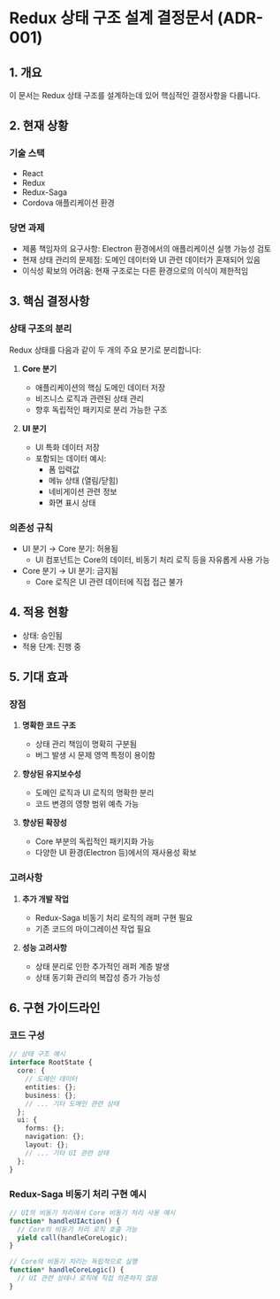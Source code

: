 # Redux 상태 구조 설계 결정문서 (ADR-001)

## 1. 개요

이 문서는 Redux 상태 구조를 설계하는데 있어 핵심적인 결정사항을 다룹니다.

## 2. 현재 상황

### 기술 스택

- React
- Redux
- Redux-Saga
- Cordova 애플리케이션 환경

### 당면 과제

- 제품 책임자의 요구사항: Electron 환경에서의 애플리케이션 실행 가능성 검토
- 현재 상태 관리의 문제점: 도메인 데이터와 UI 관련 데이터가 혼재되어 있음
- 이식성 확보의 어려움: 현재 구조로는 다른 환경으로의 이식이 제한적임

## 3. 핵심 결정사항

### 상태 구조의 분리

Redux 상태를 다음과 같이 두 개의 주요 분기로 분리합니다:

1. **Core 분기**

   - 애플리케이션의 핵심 도메인 데이터 저장
   - 비즈니스 로직과 관련된 상태 관리
   - 향후 독립적인 패키지로 분리 가능한 구조

2. **UI 분기**
   - UI 특화 데이터 저장
   - 포함되는 데이터 예시:
     - 폼 입력값
     - 메뉴 상태 (열림/닫힘)
     - 네비게이션 관련 정보
     - 화면 표시 상태

### 의존성 규칙

- UI 분기 → Core 분기: 허용됨
  - UI 컴포넌트는 Core의 데이터, 비동기 처리 로직 등을 자유롭게 사용 가능
- Core 분기 → UI 분기: 금지됨
  - Core 로직은 UI 관련 데이터에 직접 접근 불가

## 4. 적용 현황

- 상태: 승인됨
- 적용 단계: 진행 중

## 5. 기대 효과

### 장점

1. **명확한 코드 구조**

   - 상태 관리 책임이 명확히 구분됨
   - 버그 발생 시 문제 영역 특정이 용이함

2. **향상된 유지보수성**

   - 도메인 로직과 UI 로직의 명확한 분리
   - 코드 변경의 영향 범위 예측 가능

3. **향상된 확장성**
   - Core 부분의 독립적인 패키지화 가능
   - 다양한 UI 환경(Electron 등)에서의 재사용성 확보

### 고려사항

1. **추가 개발 작업**

   - Redux-Saga 비동기 처리 로직의 래퍼 구현 필요
   - 기존 코드의 마이그레이션 작업 필요

2. **성능 고려사항**
   - 상태 분리로 인한 추가적인 래퍼 계층 발생
   - 상태 동기화 관리의 복잡성 증가 가능성

## 6. 구현 가이드라인

### 코드 구성

```typescript
// 상태 구조 예시
interface RootState {
  core: {
    // 도메인 데이터
    entities: {};
    business: {};
    // ... 기타 도메인 관련 상태
  };
  ui: {
    forms: {};
    navigation: {};
    layout: {};
    // ... 기타 UI 관련 상태
  };
}
```

### Redux-Saga 비동기 처리 구현 예시

```typescript
// UI의 비동기 처리에서 Core 비동기 처리 사용 예시
function* handleUIAction() {
  // Core의 비동기 처리 로직 호출 가능
  yield call(handleCoreLogic);
}

// Core의 비동기 처리는 독립적으로 실행
function* handleCoreLogic() {
  // UI 관련 상태나 로직에 직접 의존하지 않음
}
```

